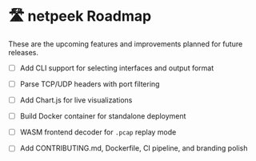 # 🛣️ netpeek Roadmap

These are the upcoming features and improvements planned for future releases.

- [ ] Add CLI support for selecting interfaces and output format
- [ ] Parse TCP/UDP headers with port filtering
- [ ] Add Chart.js for live visualizations
- [ ] Build Docker container for standalone deployment
- [ ] WASM frontend decoder for `.pcap` replay mode
- [ ] Add CONTRIBUTING.md, Dockerfile, CI pipeline, and branding polish

